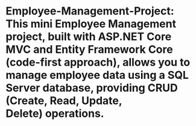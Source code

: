 # Employee-Management-Project: This mini Employee Management project, built with ASP.NET Core MVC and Entity Framework Core (code-first approach), allows you to manage employee data using a SQL Server database, providing CRUD (Create, Read, Update, Delete) operations.
